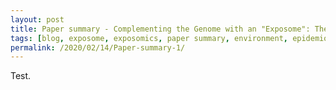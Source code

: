```yaml
---
layout: post
title: Paper summary - Complementing the Genome with an "Exposome": The Outstanding Challenge of Environmental Exposure Measurement in Molecular Epidemiology
tags: [blog, exposome, exposomics, paper summary, environment, epidemiology]
permalink: /2020/02/14/Paper-summary-1/
---
```


Test.
